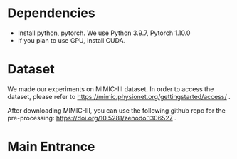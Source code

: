# Dependencies
* Install python, pytorch. We use Python 3.9.7, Pytorch 1.10.0
* If you plan to use GPU, install CUDA.
# Dataset
We made our experiments on MIMIC-III dataset. In order to access the dataset, please refer to https://mimic.physionet.org/gettingstarted/access/ .

After downloading MIMIC-III, you can use the following github repo for the pre-processing: https://doi.org/10.5281/zenodo.1306527 .
# Main Entrance 
